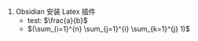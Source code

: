 1. Obsidian 安装 Latex 插件
	+ test: $\frac{a}{b}$
	+ $(\sum_{i=1}^{n} \sum_{j=1}^{i} \sum_{k=1}^{j} 1)$

